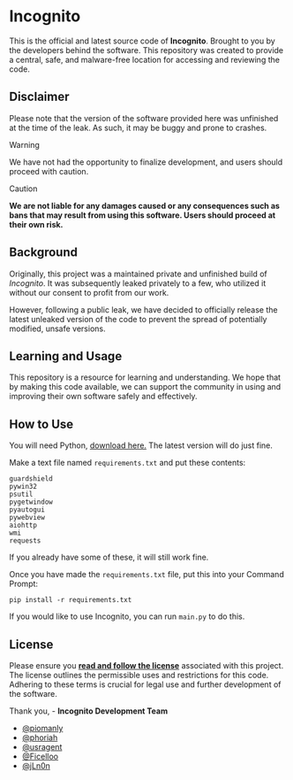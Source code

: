 # Incognito

This is the official and latest source code of **Incognito**. Brought to you by the developers behind the software. This repository was created to provide a central, safe, and malware-free location for accessing and reviewing the code.

## Disclaimer
Please note that the version of the software provided here was unfinished at the time of the leak. As such, it may be buggy and prone to crashes.

> [!WARNING]  
> We have not had the opportunity to finalize development, and users should proceed with caution.

> [!CAUTION]
> **We are not liable for any damages caused or any consequences such as bans that may result from using this software. Users should proceed at their own risk.**

## Background
Originally, this project was a maintained private and unfinished build of *Incognito*. It was subsequently leaked privately to a few, who utilized it without our consent to profit from our work.

However, following a public leak, we have decided to officially release the latest unleaked version of the code to prevent the spread of potentially modified, unsafe versions.

## Learning and Usage
This repository is a resource for learning and understanding. We hope that by making this code available, we can support the community in using and improving their own software safely and effectively.

## How to Use
You will need Python, [download here.](https://www.python.org) The latest version will do just fine.

Make a text file named `requirements.txt` and put these contents:

```
guardshield
pywin32
psutil
pygetwindow
pyautogui
pywebview
aiohttp
wmi
requests
```

If you already have some of these, it will still work fine.

Once you have made the `requirements.txt` file, put this into your Command Prompt:

```
pip install -r requirements.txt
```

If you would like to use Incognito, you can run `main.py` to do this.

## License
Please ensure you **[read and follow the license](/LICENSE)** associated with this project. The license outlines the permissible uses and restrictions for this code. Adhering to these terms is crucial for legal use and further development of the software.

Thank you, - **Incognito Development Team**
- [@piomanly](https://github.com/piomanly)
- [@phoriah](https://github.com/phoriah)
- [@usragent](https://github.com/usragent)
- [@Ficelloo](https://github.com/Ficelloo)
- [@jLn0n](https://github.com/jLn0n)
